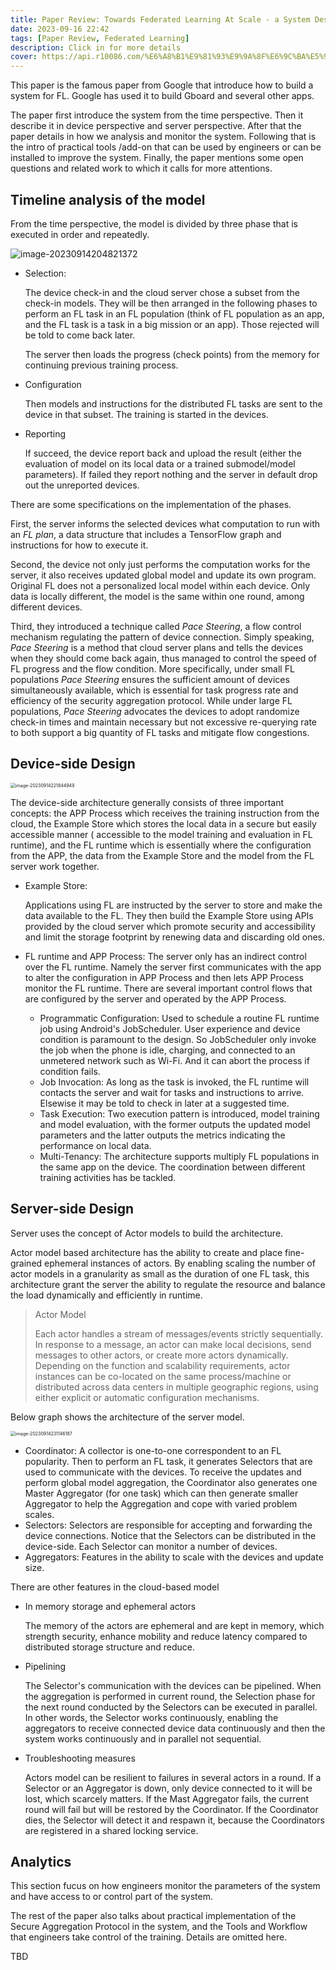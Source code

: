 ```yaml
---
title: Paper Review: Towards Federated Learning At Scale - a System Design
date: 2023-09-16 22:42
tags: [Paper Review, Federated Learning]
description: Click in for more details
cover: https://api.r10086.com/%E6%A8%B1%E9%81%93%E9%9A%8F%E6%9C%BA%E5%9B%BE%E7%89%87api%E6%8E%A5%E5%8F%A3.php?%E5%9B%BE%E7%89%87%E7%B3%BB%E5%88%97=%E5%8A%A8%E6%BC%AB%E7%BB%BC%E5%90%882
---
```



This paper is the famous paper from Google that introduce how to build a system for FL. Google has used it to build Gboard and several other apps.

The paper first introduce the system from the time perspective. Then it describe it in device perspective and server perspective. After that the paper details in how we analysis and monitor the system. Following that is the intro of  practical tools /add-on that can be used by engineers or can be installed to improve the system. Finally, the paper mentions some open questions and related work to which it calls for more attentions.

## Timeline analysis of the model

From the time perspective, the model is divided by three phase that is executed in order and repeatedly. 

![image-20230914204821372](https://s2.loli.net/2023/09/14/woNZ6fex74EYcO5.png)

- Selection: 
  
  The device check-in and the cloud server chose a subset from the check-in models. They will be then arranged in the following phases to perform an FL task in an FL population (think of FL population as an app, and the FL task is a task in a big mission or an app). Those rejected will be told to come back later.
  
  The server then loads the progress (check points) from the memory for continuing previous training process.
  
- Configuration

  Then models and instructions for the distributed FL tasks are sent to the device in that subset. The training is started in the devices. 

- Reporting

  If succeed, the device report back and upload the result (either the evaluation of model on its local data or a trained submodel/model parameters). If failed they report nothing and the server in default drop out the unreported devices.

There are some specifications on the implementation of the phases.

First, the server informs the selected devices what computation to run with an *FL plan*, a data structure that includes a TensorFlow graph and instructions for how to execute it.

Second, the device not only just performs the computation works for the server, it also receives updated global model and update its own program. Original FL does not a personalized local model within each device. Only data is locally different, the model is the same within one round, among different devices.

Third, they introduced a technique called *Pace Steering*, a flow control mechanism regulating the pattern of device connection. Simply speaking, *Pace Steering* is a method that cloud server plans and tells the devices when they should come back again, thus managed to control the speed of FL progress and the flow condition. More specifically, under small FL populations *Pace Steering* ensures the sufficient amount of devices simultaneously available, which is essential for task progress rate and efficiency of the security aggregation protocol. While under large FL populations, *Pace Steering* advocates the devices to adopt randomize check-in times and maintain necessary but not excessive re-querying rate to both support a big quantity of FL tasks and mitigate flow congestions.



## Device-side Design

<img src="https://s2.loli.net/2023/09/14/GAJ3QN1l8hK7fFI.png" alt="image-20230914221844949" style="zoom:50%;" />

The device-side architecture generally consists of three important concepts: the APP Process which receives the training instruction from the cloud, the Example Store which stores the local data in a secure but easily accessible manner ( accessible to the model training and evaluation in FL runtime), and the FL runtime which is essentially where the configuration from the APP, the data from the Example Store and the model from the FL server work together.

- Example Store:

  Applications using FL are instructed by the server to store and make the data available to the FL. They then build the Example Store using APIs provided by the cloud server which promote security and accessibility and limit the storage footprint by renewing data and discarding old ones.

- FL runtime and APP Process: The server only has an indirect control over the FL runtime. Namely the server first communicates with the app to alter the configuration in APP Process and then lets APP Process monitor the FL runtime. There are several important control flows that are configured by the server and operated by the APP Process.

  - Programmatic Configuration: Used to schedule a routine FL runtime job using Android's JobScheduler. User experience and device condition is paramount to the design. So JobScheduler only invoke the job when the phone is idle, charging, and connected to an unmetered network such as Wi-Fi. And it can abort the process if condition fails.
  - Job Invocation: As long as the task is invoked, the FL runtime will contacts the server and wait for tasks and instructions to arrive. Elsewise it may be told to check in later at a suggested time.
  - Task Execution: Two execution pattern is introduced, model training and model evaluation, with the former outputs the updated model parameters and the latter outputs the metrics indicating the performance on local data.
  - Multi-Tenancy: The architecture supports multiply FL populations in the same app on the device. The coordination between different training activities has be tackled.



## Server-side Design

Server uses the concept of Actor models to build the architecture.

Actor model based architecture has the ability to create and place fine-grained ephemeral instances of actors. By enabling scaling the number of actor models in a granularity as small as the duration of one FL task, this architecture grant the server the ability to regulate the resource and balance the load dynamically and efficiently in runtime.

> Actor Model
>
> Each actor handles a stream of messages/events strictly sequentially. In response to a message, an actor can make local decisions, send messages to other actors, or create more actors dynamically. Depending on the function and scalability requirements, actor instances can be co-located on the same process/machine or distributed across data centers in multiple geographic regions, using either explicit or automatic configuration mechanisms.

Below graph shows the architecture of the server model.

<img src="https://s2.loli.net/2023/09/14/iJFoADICyXQejgE.png" alt="image-20230914231146187" style="zoom:50%;" />

- Coordinator: A collector is one-to-one correspondent to an FL popularity. Then to perform an FL task, it generates Selectors that are used to communicate with the devices. To receive the updates and perform global model aggregation, the Coordinator also generates one Master Aggregator (for one task) which can then generate smaller Aggregator to help the Aggregation and cope with varied problem scales.
- Selectors: Selectors are responsible for accepting and forwarding the device connections. Notice that the Selectors can be distributed in the device-side. Each Selector can monitor a number of devices.
- Aggregators: Features in the ability to scale with the devices and update size.

There are other features in the cloud-based model

- In memory storage and ephemeral actors

  The memory of the actors are ephemeral and are kept in memory, which strength security, enhance mobility and reduce latency compared to distributed storage structure and reduce.

- Pipelining

  The Selector's communication with the devices can be pipelined. When the aggregation is performed in current round, the Selection phase for the next round conducted by the Selectors can be executed in parallel. In other words, the Selector works continuously, enabling the aggregators to receive connected device data continuously and then the system works continuously and in parallel not sequential.

- Troubleshooting measures

  Actors model can be resilient to failures in several actors in a round. If a Selector or an Aggregator is down, only device connected to it will be lost, which scarcely matters. If the Mast Aggregator fails, the current round will fail but will be restored by the Coordinator. If the Coordinator dies, the Selector will detect it and respawn it, because the Coordinators are registered in a shared locking service.

  

## Analytics

This section fucus on how engineers monitor the parameters of the system and have access to or control part of the system.

The rest of the paper also talks about practical implementation of the Secure Aggregation Protocol in the system, and the Tools and Workflow that engineers take control of the training. Details are omitted here.

TBD



